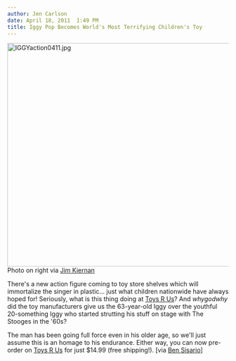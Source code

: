 ```yaml
---
author: Jen Carlson
date: April 18, 2011  1:49 PM
title: Iggy Pop Becomes World's Most Terrifying Children's Toy
---
```


<p><span class="mt-enclosure mt-enclosure-image" style="display: inline;"> <img alt="IGGYaction0411.jpg" src="https://web.archive.org/web/20110420004150im_/http://gothamist.com/attachments/arts_jen/IGGYaction0411.jpg" width="640" height="507" class="image-none"> </span><br>
<span class="photo_caption">Photo on right via <a href="https://web.archive.org/web/20110420004150/http://www.flickr.com/photos/jimkiernan/3175364017/">Jim Kiernan</a></span></p>

<p>There&apos;s a new action figure coming to toy store shelves which will immortalize the singer in plastic... just what children nationwide have always hoped for! Seriously, what is this thing doing at <a href="https://web.archive.org/web/20110420004150/http://www.toysrus.com/product/index.jsp?productId=10999954">Toys R Us</a>? And <em>whygodwhy</em> did the toy manufacturers give us the 63-year-old Iggy over the youthful 20-something Iggy who started strutting his stuff on stage with The Stooges in the &apos;60s?</p>

<p>The man has been going full force even in his older age, so we&apos;ll just assume this is an homage to his endurance. Either way, you can now pre-order on <a href="https://web.archive.org/web/20110420004150/http://www.toysrus.com/product/index.jsp?productId=10999954">Toys R Us</a> for just $14.99 (free shipping!). [via <a href="https://web.archive.org/web/20110420004150/http://twitter.com/#!/sisario/status/60019023307485184">Ben Sisario</a>]</p>
